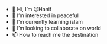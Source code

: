 - 👋 Hi, I’m @Hanif
- 👀 I’m interested in peaceful
- 🌱 I’m currently learning islam
- 💞️ I’m looking to collaborate on world
- 📫 How to reach me the destination
<!---
Jewelrana2life/Jewelrana2life is a ✨ special ✨ repository because its `README.md` (this file) appears on your GitHub profile.
You can click the Preview link to take a look at your changes.
--->

